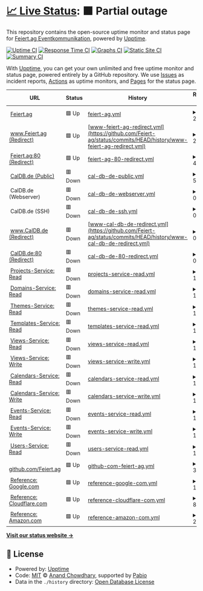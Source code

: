 # [📈 Live Status](https://status.feiert.ag): <!--live status--> **🟧 Partial outage**

This repository contains the open-source uptime monitor and status page for [Feiert.ag Eventkommunikation](https://www.feiert.ag), powered by [Upptime](https://github.com/upptime/upptime).

[![Uptime CI](https://github.com/Feiert-ag/status/workflows/Uptime%20CI/badge.svg)](https://github.com/Feiert-ag/status/actions?query=workflow%3A%22Uptime+CI%22)
[![Response Time CI](https://github.com/Feiert-ag/status/workflows/Response%20Time%20CI/badge.svg)](https://github.com/Feiert-ag/status/actions?query=workflow%3A%22Response+Time+CI%22)
[![Graphs CI](https://github.com/Feiert-ag/status/workflows/Graphs%20CI/badge.svg)](https://github.com/Feiert-ag/status/actions?query=workflow%3A%22Graphs+CI%22)
[![Static Site CI](https://github.com/Feiert-ag/status/workflows/Static%20Site%20CI/badge.svg)](https://github.com/Feiert-ag/status/actions?query=workflow%3A%22Static+Site+CI%22)
[![Summary CI](https://github.com/Feiert-ag/status/workflows/Summary%20CI/badge.svg)](https://github.com/Feiert-ag/status/actions?query=workflow%3A%22Summary+CI%22)

With [Upptime](https://upptime.js.org), you can get your own unlimited and free uptime monitor and status page, powered entirely by a GitHub repository. We use [Issues](https://github.com/Feiert-ag/status/issues) as incident reports, [Actions](https://github.com/Feiert-ag/status/actions) as uptime monitors, and [Pages](https://status.feiert.ag) for the status page.

<!--start: status pages-->
<!-- This summary is generated by Upptime (https://github.com/upptime/upptime) -->
<!-- Do not edit this manually, your changes will be overwritten -->
<!-- prettier-ignore -->
| URL | Status | History | Response Time | Uptime |
| --- | ------ | ------- | ------------- | ------ |
| <img alt="" src="https://avatars.githubusercontent.com/u/156091420" height="13"> [Feiert.ag](https://Feiert.ag) | 🟩 Up | [feiert-ag.yml](https://github.com/Feiert-ag/status/commits/HEAD/history/feiert-ag.yml) | <details><summary><img alt="Response time graph" src="./graphs/feiert-ag/response-time-week.png" height="20"> 217ms</summary><br><a href="https://status.feiert.ag/history/feiert-ag"><img alt="Response time 266" src="https://img.shields.io/endpoint?url=https%3A%2F%2Fraw.githubusercontent.com%2FFeiert-ag%2Fstatus%2FHEAD%2Fapi%2Ffeiert-ag%2Fresponse-time.json"></a><br><a href="https://status.feiert.ag/history/feiert-ag"><img alt="24-hour response time 279" src="https://img.shields.io/endpoint?url=https%3A%2F%2Fraw.githubusercontent.com%2FFeiert-ag%2Fstatus%2FHEAD%2Fapi%2Ffeiert-ag%2Fresponse-time-day.json"></a><br><a href="https://status.feiert.ag/history/feiert-ag"><img alt="7-day response time 217" src="https://img.shields.io/endpoint?url=https%3A%2F%2Fraw.githubusercontent.com%2FFeiert-ag%2Fstatus%2FHEAD%2Fapi%2Ffeiert-ag%2Fresponse-time-week.json"></a><br><a href="https://status.feiert.ag/history/feiert-ag"><img alt="30-day response time 335" src="https://img.shields.io/endpoint?url=https%3A%2F%2Fraw.githubusercontent.com%2FFeiert-ag%2Fstatus%2FHEAD%2Fapi%2Ffeiert-ag%2Fresponse-time-month.json"></a><br><a href="https://status.feiert.ag/history/feiert-ag"><img alt="1-year response time 266" src="https://img.shields.io/endpoint?url=https%3A%2F%2Fraw.githubusercontent.com%2FFeiert-ag%2Fstatus%2FHEAD%2Fapi%2Ffeiert-ag%2Fresponse-time-year.json"></a></details> | <details><summary><a href="https://status.feiert.ag/history/feiert-ag">100.00%</a></summary><a href="https://status.feiert.ag/history/feiert-ag"><img alt="All-time uptime 99.97%" src="https://img.shields.io/endpoint?url=https%3A%2F%2Fraw.githubusercontent.com%2FFeiert-ag%2Fstatus%2FHEAD%2Fapi%2Ffeiert-ag%2Fuptime.json"></a><br><a href="https://status.feiert.ag/history/feiert-ag"><img alt="24-hour uptime 100.00%" src="https://img.shields.io/endpoint?url=https%3A%2F%2Fraw.githubusercontent.com%2FFeiert-ag%2Fstatus%2FHEAD%2Fapi%2Ffeiert-ag%2Fuptime-day.json"></a><br><a href="https://status.feiert.ag/history/feiert-ag"><img alt="7-day uptime 100.00%" src="https://img.shields.io/endpoint?url=https%3A%2F%2Fraw.githubusercontent.com%2FFeiert-ag%2Fstatus%2FHEAD%2Fapi%2Ffeiert-ag%2Fuptime-week.json"></a><br><a href="https://status.feiert.ag/history/feiert-ag"><img alt="30-day uptime 99.95%" src="https://img.shields.io/endpoint?url=https%3A%2F%2Fraw.githubusercontent.com%2FFeiert-ag%2Fstatus%2FHEAD%2Fapi%2Ffeiert-ag%2Fuptime-month.json"></a><br><a href="https://status.feiert.ag/history/feiert-ag"><img alt="1-year uptime 99.97%" src="https://img.shields.io/endpoint?url=https%3A%2F%2Fraw.githubusercontent.com%2FFeiert-ag%2Fstatus%2FHEAD%2Fapi%2Ffeiert-ag%2Fuptime-year.json"></a></details>
| <img alt="" src="https://avatars.githubusercontent.com/u/156091420" height="13"> [www.Feiert.ag (Redirect)](https://www.Feiert.ag) | 🟩 Up | [www-feiert-ag-redirect.yml](https://github.com/Feiert-ag/status/commits/HEAD/history/www-feiert-ag-redirect.yml) | <details><summary><img alt="Response time graph" src="./graphs/www-feiert-ag-redirect/response-time-week.png" height="20"> 237ms</summary><br><a href="https://status.feiert.ag/history/www-feiert-ag-redirect"><img alt="Response time 226" src="https://img.shields.io/endpoint?url=https%3A%2F%2Fraw.githubusercontent.com%2FFeiert-ag%2Fstatus%2FHEAD%2Fapi%2Fwww-feiert-ag-redirect%2Fresponse-time.json"></a><br><a href="https://status.feiert.ag/history/www-feiert-ag-redirect"><img alt="24-hour response time 224" src="https://img.shields.io/endpoint?url=https%3A%2F%2Fraw.githubusercontent.com%2FFeiert-ag%2Fstatus%2FHEAD%2Fapi%2Fwww-feiert-ag-redirect%2Fresponse-time-day.json"></a><br><a href="https://status.feiert.ag/history/www-feiert-ag-redirect"><img alt="7-day response time 237" src="https://img.shields.io/endpoint?url=https%3A%2F%2Fraw.githubusercontent.com%2FFeiert-ag%2Fstatus%2FHEAD%2Fapi%2Fwww-feiert-ag-redirect%2Fresponse-time-week.json"></a><br><a href="https://status.feiert.ag/history/www-feiert-ag-redirect"><img alt="30-day response time 259" src="https://img.shields.io/endpoint?url=https%3A%2F%2Fraw.githubusercontent.com%2FFeiert-ag%2Fstatus%2FHEAD%2Fapi%2Fwww-feiert-ag-redirect%2Fresponse-time-month.json"></a><br><a href="https://status.feiert.ag/history/www-feiert-ag-redirect"><img alt="1-year response time 226" src="https://img.shields.io/endpoint?url=https%3A%2F%2Fraw.githubusercontent.com%2FFeiert-ag%2Fstatus%2FHEAD%2Fapi%2Fwww-feiert-ag-redirect%2Fresponse-time-year.json"></a></details> | <details><summary><a href="https://status.feiert.ag/history/www-feiert-ag-redirect">100.00%</a></summary><a href="https://status.feiert.ag/history/www-feiert-ag-redirect"><img alt="All-time uptime 99.95%" src="https://img.shields.io/endpoint?url=https%3A%2F%2Fraw.githubusercontent.com%2FFeiert-ag%2Fstatus%2FHEAD%2Fapi%2Fwww-feiert-ag-redirect%2Fuptime.json"></a><br><a href="https://status.feiert.ag/history/www-feiert-ag-redirect"><img alt="24-hour uptime 100.00%" src="https://img.shields.io/endpoint?url=https%3A%2F%2Fraw.githubusercontent.com%2FFeiert-ag%2Fstatus%2FHEAD%2Fapi%2Fwww-feiert-ag-redirect%2Fuptime-day.json"></a><br><a href="https://status.feiert.ag/history/www-feiert-ag-redirect"><img alt="7-day uptime 100.00%" src="https://img.shields.io/endpoint?url=https%3A%2F%2Fraw.githubusercontent.com%2FFeiert-ag%2Fstatus%2FHEAD%2Fapi%2Fwww-feiert-ag-redirect%2Fuptime-week.json"></a><br><a href="https://status.feiert.ag/history/www-feiert-ag-redirect"><img alt="30-day uptime 99.92%" src="https://img.shields.io/endpoint?url=https%3A%2F%2Fraw.githubusercontent.com%2FFeiert-ag%2Fstatus%2FHEAD%2Fapi%2Fwww-feiert-ag-redirect%2Fuptime-month.json"></a><br><a href="https://status.feiert.ag/history/www-feiert-ag-redirect"><img alt="1-year uptime 99.95%" src="https://img.shields.io/endpoint?url=https%3A%2F%2Fraw.githubusercontent.com%2FFeiert-ag%2Fstatus%2FHEAD%2Fapi%2Fwww-feiert-ag-redirect%2Fuptime-year.json"></a></details>
| <img alt="" src="https://avatars.githubusercontent.com/u/156091420" height="13"> [Feiert.ag:80 (Redirect)](http://Feiert.ag) | 🟩 Up | [feiert-ag-80-redirect.yml](https://github.com/Feiert-ag/status/commits/HEAD/history/feiert-ag-80-redirect.yml) | <details><summary><img alt="Response time graph" src="./graphs/feiert-ag-80-redirect/response-time-week.png" height="20"> 42ms</summary><br><a href="https://status.feiert.ag/history/feiert-ag-80-redirect"><img alt="Response time 58" src="https://img.shields.io/endpoint?url=https%3A%2F%2Fraw.githubusercontent.com%2FFeiert-ag%2Fstatus%2FHEAD%2Fapi%2Ffeiert-ag-80-redirect%2Fresponse-time.json"></a><br><a href="https://status.feiert.ag/history/feiert-ag-80-redirect"><img alt="24-hour response time 36" src="https://img.shields.io/endpoint?url=https%3A%2F%2Fraw.githubusercontent.com%2FFeiert-ag%2Fstatus%2FHEAD%2Fapi%2Ffeiert-ag-80-redirect%2Fresponse-time-day.json"></a><br><a href="https://status.feiert.ag/history/feiert-ag-80-redirect"><img alt="7-day response time 42" src="https://img.shields.io/endpoint?url=https%3A%2F%2Fraw.githubusercontent.com%2FFeiert-ag%2Fstatus%2FHEAD%2Fapi%2Ffeiert-ag-80-redirect%2Fresponse-time-week.json"></a><br><a href="https://status.feiert.ag/history/feiert-ag-80-redirect"><img alt="30-day response time 79" src="https://img.shields.io/endpoint?url=https%3A%2F%2Fraw.githubusercontent.com%2FFeiert-ag%2Fstatus%2FHEAD%2Fapi%2Ffeiert-ag-80-redirect%2Fresponse-time-month.json"></a><br><a href="https://status.feiert.ag/history/feiert-ag-80-redirect"><img alt="1-year response time 58" src="https://img.shields.io/endpoint?url=https%3A%2F%2Fraw.githubusercontent.com%2FFeiert-ag%2Fstatus%2FHEAD%2Fapi%2Ffeiert-ag-80-redirect%2Fresponse-time-year.json"></a></details> | <details><summary><a href="https://status.feiert.ag/history/feiert-ag-80-redirect">100.00%</a></summary><a href="https://status.feiert.ag/history/feiert-ag-80-redirect"><img alt="All-time uptime 99.95%" src="https://img.shields.io/endpoint?url=https%3A%2F%2Fraw.githubusercontent.com%2FFeiert-ag%2Fstatus%2FHEAD%2Fapi%2Ffeiert-ag-80-redirect%2Fuptime.json"></a><br><a href="https://status.feiert.ag/history/feiert-ag-80-redirect"><img alt="24-hour uptime 100.00%" src="https://img.shields.io/endpoint?url=https%3A%2F%2Fraw.githubusercontent.com%2FFeiert-ag%2Fstatus%2FHEAD%2Fapi%2Ffeiert-ag-80-redirect%2Fuptime-day.json"></a><br><a href="https://status.feiert.ag/history/feiert-ag-80-redirect"><img alt="7-day uptime 100.00%" src="https://img.shields.io/endpoint?url=https%3A%2F%2Fraw.githubusercontent.com%2FFeiert-ag%2Fstatus%2FHEAD%2Fapi%2Ffeiert-ag-80-redirect%2Fuptime-week.json"></a><br><a href="https://status.feiert.ag/history/feiert-ag-80-redirect"><img alt="30-day uptime 99.92%" src="https://img.shields.io/endpoint?url=https%3A%2F%2Fraw.githubusercontent.com%2FFeiert-ag%2Fstatus%2FHEAD%2Fapi%2Ffeiert-ag-80-redirect%2Fuptime-month.json"></a><br><a href="https://status.feiert.ag/history/feiert-ag-80-redirect"><img alt="1-year uptime 99.95%" src="https://img.shields.io/endpoint?url=https%3A%2F%2Fraw.githubusercontent.com%2FFeiert-ag%2Fstatus%2FHEAD%2Fapi%2Ffeiert-ag-80-redirect%2Fuptime-year.json"></a></details>
| <img alt="" src="https://avatars.githubusercontent.com/u/16343502" height="13"> [CalDB.de (Public)](https://CalDB.de) | 🟥 Down | [cal-db-de-public.yml](https://github.com/Feiert-ag/status/commits/HEAD/history/cal-db-de-public.yml) | <details><summary><img alt="Response time graph" src="./graphs/cal-db-de-public/response-time-week.png" height="20"> 553ms</summary><br><a href="https://status.feiert.ag/history/cal-db-de-public"><img alt="Response time 547" src="https://img.shields.io/endpoint?url=https%3A%2F%2Fraw.githubusercontent.com%2FFeiert-ag%2Fstatus%2FHEAD%2Fapi%2Fcal-db-de-public%2Fresponse-time.json"></a><br><a href="https://status.feiert.ag/history/cal-db-de-public"><img alt="24-hour response time 716" src="https://img.shields.io/endpoint?url=https%3A%2F%2Fraw.githubusercontent.com%2FFeiert-ag%2Fstatus%2FHEAD%2Fapi%2Fcal-db-de-public%2Fresponse-time-day.json"></a><br><a href="https://status.feiert.ag/history/cal-db-de-public"><img alt="7-day response time 553" src="https://img.shields.io/endpoint?url=https%3A%2F%2Fraw.githubusercontent.com%2FFeiert-ag%2Fstatus%2FHEAD%2Fapi%2Fcal-db-de-public%2Fresponse-time-week.json"></a><br><a href="https://status.feiert.ag/history/cal-db-de-public"><img alt="30-day response time 562" src="https://img.shields.io/endpoint?url=https%3A%2F%2Fraw.githubusercontent.com%2FFeiert-ag%2Fstatus%2FHEAD%2Fapi%2Fcal-db-de-public%2Fresponse-time-month.json"></a><br><a href="https://status.feiert.ag/history/cal-db-de-public"><img alt="1-year response time 547" src="https://img.shields.io/endpoint?url=https%3A%2F%2Fraw.githubusercontent.com%2FFeiert-ag%2Fstatus%2FHEAD%2Fapi%2Fcal-db-de-public%2Fresponse-time-year.json"></a></details> | <details><summary><a href="https://status.feiert.ag/history/cal-db-de-public">100.00%</a></summary><a href="https://status.feiert.ag/history/cal-db-de-public"><img alt="All-time uptime 99.81%" src="https://img.shields.io/endpoint?url=https%3A%2F%2Fraw.githubusercontent.com%2FFeiert-ag%2Fstatus%2FHEAD%2Fapi%2Fcal-db-de-public%2Fuptime.json"></a><br><a href="https://status.feiert.ag/history/cal-db-de-public"><img alt="24-hour uptime 100.00%" src="https://img.shields.io/endpoint?url=https%3A%2F%2Fraw.githubusercontent.com%2FFeiert-ag%2Fstatus%2FHEAD%2Fapi%2Fcal-db-de-public%2Fuptime-day.json"></a><br><a href="https://status.feiert.ag/history/cal-db-de-public"><img alt="7-day uptime 100.00%" src="https://img.shields.io/endpoint?url=https%3A%2F%2Fraw.githubusercontent.com%2FFeiert-ag%2Fstatus%2FHEAD%2Fapi%2Fcal-db-de-public%2Fuptime-week.json"></a><br><a href="https://status.feiert.ag/history/cal-db-de-public"><img alt="30-day uptime 100.00%" src="https://img.shields.io/endpoint?url=https%3A%2F%2Fraw.githubusercontent.com%2FFeiert-ag%2Fstatus%2FHEAD%2Fapi%2Fcal-db-de-public%2Fuptime-month.json"></a><br><a href="https://status.feiert.ag/history/cal-db-de-public"><img alt="1-year uptime 99.81%" src="https://img.shields.io/endpoint?url=https%3A%2F%2Fraw.githubusercontent.com%2FFeiert-ag%2Fstatus%2FHEAD%2Fapi%2Fcal-db-de-public%2Fuptime-year.json"></a></details>
| <img alt="" src="https://konsoleh.hetzner.com/favicon.ico" height="13"> CalDB.de (Webserver) | 🟥 Down | [cal-db-de-webserver.yml](https://github.com/Feiert-ag/status/commits/HEAD/history/cal-db-de-webserver.yml) | <details><summary><img alt="Response time graph" src="./graphs/cal-db-de-webserver/response-time-week.png" height="20"> 0ms</summary><br><a href="https://status.feiert.ag/history/cal-db-de-webserver"><img alt="Response time 0" src="https://img.shields.io/endpoint?url=https%3A%2F%2Fraw.githubusercontent.com%2FFeiert-ag%2Fstatus%2FHEAD%2Fapi%2Fcal-db-de-webserver%2Fresponse-time.json"></a><br><a href="https://status.feiert.ag/history/cal-db-de-webserver"><img alt="24-hour response time 0" src="https://img.shields.io/endpoint?url=https%3A%2F%2Fraw.githubusercontent.com%2FFeiert-ag%2Fstatus%2FHEAD%2Fapi%2Fcal-db-de-webserver%2Fresponse-time-day.json"></a><br><a href="https://status.feiert.ag/history/cal-db-de-webserver"><img alt="7-day response time 0" src="https://img.shields.io/endpoint?url=https%3A%2F%2Fraw.githubusercontent.com%2FFeiert-ag%2Fstatus%2FHEAD%2Fapi%2Fcal-db-de-webserver%2Fresponse-time-week.json"></a><br><a href="https://status.feiert.ag/history/cal-db-de-webserver"><img alt="30-day response time 0" src="https://img.shields.io/endpoint?url=https%3A%2F%2Fraw.githubusercontent.com%2FFeiert-ag%2Fstatus%2FHEAD%2Fapi%2Fcal-db-de-webserver%2Fresponse-time-month.json"></a><br><a href="https://status.feiert.ag/history/cal-db-de-webserver"><img alt="1-year response time 0" src="https://img.shields.io/endpoint?url=https%3A%2F%2Fraw.githubusercontent.com%2FFeiert-ag%2Fstatus%2FHEAD%2Fapi%2Fcal-db-de-webserver%2Fresponse-time-year.json"></a></details> | <details><summary><a href="https://status.feiert.ag/history/cal-db-de-webserver">100.00%</a></summary><a href="https://status.feiert.ag/history/cal-db-de-webserver"><img alt="All-time uptime 99.81%" src="https://img.shields.io/endpoint?url=https%3A%2F%2Fraw.githubusercontent.com%2FFeiert-ag%2Fstatus%2FHEAD%2Fapi%2Fcal-db-de-webserver%2Fuptime.json"></a><br><a href="https://status.feiert.ag/history/cal-db-de-webserver"><img alt="24-hour uptime 100.00%" src="https://img.shields.io/endpoint?url=https%3A%2F%2Fraw.githubusercontent.com%2FFeiert-ag%2Fstatus%2FHEAD%2Fapi%2Fcal-db-de-webserver%2Fuptime-day.json"></a><br><a href="https://status.feiert.ag/history/cal-db-de-webserver"><img alt="7-day uptime 100.00%" src="https://img.shields.io/endpoint?url=https%3A%2F%2Fraw.githubusercontent.com%2FFeiert-ag%2Fstatus%2FHEAD%2Fapi%2Fcal-db-de-webserver%2Fuptime-week.json"></a><br><a href="https://status.feiert.ag/history/cal-db-de-webserver"><img alt="30-day uptime 100.00%" src="https://img.shields.io/endpoint?url=https%3A%2F%2Fraw.githubusercontent.com%2FFeiert-ag%2Fstatus%2FHEAD%2Fapi%2Fcal-db-de-webserver%2Fuptime-month.json"></a><br><a href="https://status.feiert.ag/history/cal-db-de-webserver"><img alt="1-year uptime 99.81%" src="https://img.shields.io/endpoint?url=https%3A%2F%2Fraw.githubusercontent.com%2FFeiert-ag%2Fstatus%2FHEAD%2Fapi%2Fcal-db-de-webserver%2Fuptime-year.json"></a></details>
| <img alt="" src="https://avatars.githubusercontent.com/u/2387206" height="13"> CalDB.de (SSH) | 🟥 Down | [cal-db-de-ssh.yml](https://github.com/Feiert-ag/status/commits/HEAD/history/cal-db-de-ssh.yml) | <details><summary><img alt="Response time graph" src="./graphs/cal-db-de-ssh/response-time-week.png" height="20"> 0ms</summary><br><a href="https://status.feiert.ag/history/cal-db-de-ssh"><img alt="Response time 0" src="https://img.shields.io/endpoint?url=https%3A%2F%2Fraw.githubusercontent.com%2FFeiert-ag%2Fstatus%2FHEAD%2Fapi%2Fcal-db-de-ssh%2Fresponse-time.json"></a><br><a href="https://status.feiert.ag/history/cal-db-de-ssh"><img alt="24-hour response time 0" src="https://img.shields.io/endpoint?url=https%3A%2F%2Fraw.githubusercontent.com%2FFeiert-ag%2Fstatus%2FHEAD%2Fapi%2Fcal-db-de-ssh%2Fresponse-time-day.json"></a><br><a href="https://status.feiert.ag/history/cal-db-de-ssh"><img alt="7-day response time 0" src="https://img.shields.io/endpoint?url=https%3A%2F%2Fraw.githubusercontent.com%2FFeiert-ag%2Fstatus%2FHEAD%2Fapi%2Fcal-db-de-ssh%2Fresponse-time-week.json"></a><br><a href="https://status.feiert.ag/history/cal-db-de-ssh"><img alt="30-day response time 0" src="https://img.shields.io/endpoint?url=https%3A%2F%2Fraw.githubusercontent.com%2FFeiert-ag%2Fstatus%2FHEAD%2Fapi%2Fcal-db-de-ssh%2Fresponse-time-month.json"></a><br><a href="https://status.feiert.ag/history/cal-db-de-ssh"><img alt="1-year response time 0" src="https://img.shields.io/endpoint?url=https%3A%2F%2Fraw.githubusercontent.com%2FFeiert-ag%2Fstatus%2FHEAD%2Fapi%2Fcal-db-de-ssh%2Fresponse-time-year.json"></a></details> | <details><summary><a href="https://status.feiert.ag/history/cal-db-de-ssh">100.00%</a></summary><a href="https://status.feiert.ag/history/cal-db-de-ssh"><img alt="All-time uptime 99.82%" src="https://img.shields.io/endpoint?url=https%3A%2F%2Fraw.githubusercontent.com%2FFeiert-ag%2Fstatus%2FHEAD%2Fapi%2Fcal-db-de-ssh%2Fuptime.json"></a><br><a href="https://status.feiert.ag/history/cal-db-de-ssh"><img alt="24-hour uptime 100.00%" src="https://img.shields.io/endpoint?url=https%3A%2F%2Fraw.githubusercontent.com%2FFeiert-ag%2Fstatus%2FHEAD%2Fapi%2Fcal-db-de-ssh%2Fuptime-day.json"></a><br><a href="https://status.feiert.ag/history/cal-db-de-ssh"><img alt="7-day uptime 100.00%" src="https://img.shields.io/endpoint?url=https%3A%2F%2Fraw.githubusercontent.com%2FFeiert-ag%2Fstatus%2FHEAD%2Fapi%2Fcal-db-de-ssh%2Fuptime-week.json"></a><br><a href="https://status.feiert.ag/history/cal-db-de-ssh"><img alt="30-day uptime 100.00%" src="https://img.shields.io/endpoint?url=https%3A%2F%2Fraw.githubusercontent.com%2FFeiert-ag%2Fstatus%2FHEAD%2Fapi%2Fcal-db-de-ssh%2Fuptime-month.json"></a><br><a href="https://status.feiert.ag/history/cal-db-de-ssh"><img alt="1-year uptime 99.82%" src="https://img.shields.io/endpoint?url=https%3A%2F%2Fraw.githubusercontent.com%2FFeiert-ag%2Fstatus%2FHEAD%2Fapi%2Fcal-db-de-ssh%2Fuptime-year.json"></a></details>
| <img alt="" src="https://avatars.githubusercontent.com/u/16343502" height="13"> [www.CalDB.de (Redirect)](https://www.CalDB.de) | 🟥 Down | [www-cal-db-de-redirect.yml](https://github.com/Feiert-ag/status/commits/HEAD/history/www-cal-db-de-redirect.yml) | <details><summary><img alt="Response time graph" src="./graphs/www-cal-db-de-redirect/response-time-week.png" height="20"> 0ms</summary><br><a href="https://status.feiert.ag/history/www-cal-db-de-redirect"><img alt="Response time 0" src="https://img.shields.io/endpoint?url=https%3A%2F%2Fraw.githubusercontent.com%2FFeiert-ag%2Fstatus%2FHEAD%2Fapi%2Fwww-cal-db-de-redirect%2Fresponse-time.json"></a><br><a href="https://status.feiert.ag/history/www-cal-db-de-redirect"><img alt="24-hour response time 0" src="https://img.shields.io/endpoint?url=https%3A%2F%2Fraw.githubusercontent.com%2FFeiert-ag%2Fstatus%2FHEAD%2Fapi%2Fwww-cal-db-de-redirect%2Fresponse-time-day.json"></a><br><a href="https://status.feiert.ag/history/www-cal-db-de-redirect"><img alt="7-day response time 0" src="https://img.shields.io/endpoint?url=https%3A%2F%2Fraw.githubusercontent.com%2FFeiert-ag%2Fstatus%2FHEAD%2Fapi%2Fwww-cal-db-de-redirect%2Fresponse-time-week.json"></a><br><a href="https://status.feiert.ag/history/www-cal-db-de-redirect"><img alt="30-day response time 0" src="https://img.shields.io/endpoint?url=https%3A%2F%2Fraw.githubusercontent.com%2FFeiert-ag%2Fstatus%2FHEAD%2Fapi%2Fwww-cal-db-de-redirect%2Fresponse-time-month.json"></a><br><a href="https://status.feiert.ag/history/www-cal-db-de-redirect"><img alt="1-year response time 0" src="https://img.shields.io/endpoint?url=https%3A%2F%2Fraw.githubusercontent.com%2FFeiert-ag%2Fstatus%2FHEAD%2Fapi%2Fwww-cal-db-de-redirect%2Fresponse-time-year.json"></a></details> | <details><summary><a href="https://status.feiert.ag/history/www-cal-db-de-redirect">100.00%</a></summary><a href="https://status.feiert.ag/history/www-cal-db-de-redirect"><img alt="All-time uptime 99.82%" src="https://img.shields.io/endpoint?url=https%3A%2F%2Fraw.githubusercontent.com%2FFeiert-ag%2Fstatus%2FHEAD%2Fapi%2Fwww-cal-db-de-redirect%2Fuptime.json"></a><br><a href="https://status.feiert.ag/history/www-cal-db-de-redirect"><img alt="24-hour uptime 100.00%" src="https://img.shields.io/endpoint?url=https%3A%2F%2Fraw.githubusercontent.com%2FFeiert-ag%2Fstatus%2FHEAD%2Fapi%2Fwww-cal-db-de-redirect%2Fuptime-day.json"></a><br><a href="https://status.feiert.ag/history/www-cal-db-de-redirect"><img alt="7-day uptime 100.00%" src="https://img.shields.io/endpoint?url=https%3A%2F%2Fraw.githubusercontent.com%2FFeiert-ag%2Fstatus%2FHEAD%2Fapi%2Fwww-cal-db-de-redirect%2Fuptime-week.json"></a><br><a href="https://status.feiert.ag/history/www-cal-db-de-redirect"><img alt="30-day uptime 100.00%" src="https://img.shields.io/endpoint?url=https%3A%2F%2Fraw.githubusercontent.com%2FFeiert-ag%2Fstatus%2FHEAD%2Fapi%2Fwww-cal-db-de-redirect%2Fuptime-month.json"></a><br><a href="https://status.feiert.ag/history/www-cal-db-de-redirect"><img alt="1-year uptime 99.82%" src="https://img.shields.io/endpoint?url=https%3A%2F%2Fraw.githubusercontent.com%2FFeiert-ag%2Fstatus%2FHEAD%2Fapi%2Fwww-cal-db-de-redirect%2Fuptime-year.json"></a></details>
| <img alt="" src="https://avatars.githubusercontent.com/u/16343502" height="13"> [CalDB.de:80 (Redirect)](http://www.CalDB.de) | 🟥 Down | [cal-db-de-80-redirect.yml](https://github.com/Feiert-ag/status/commits/HEAD/history/cal-db-de-80-redirect.yml) | <details><summary><img alt="Response time graph" src="./graphs/cal-db-de-80-redirect/response-time-week.png" height="20"> 0ms</summary><br><a href="https://status.feiert.ag/history/cal-db-de-80-redirect"><img alt="Response time 0" src="https://img.shields.io/endpoint?url=https%3A%2F%2Fraw.githubusercontent.com%2FFeiert-ag%2Fstatus%2FHEAD%2Fapi%2Fcal-db-de-80-redirect%2Fresponse-time.json"></a><br><a href="https://status.feiert.ag/history/cal-db-de-80-redirect"><img alt="24-hour response time 0" src="https://img.shields.io/endpoint?url=https%3A%2F%2Fraw.githubusercontent.com%2FFeiert-ag%2Fstatus%2FHEAD%2Fapi%2Fcal-db-de-80-redirect%2Fresponse-time-day.json"></a><br><a href="https://status.feiert.ag/history/cal-db-de-80-redirect"><img alt="7-day response time 0" src="https://img.shields.io/endpoint?url=https%3A%2F%2Fraw.githubusercontent.com%2FFeiert-ag%2Fstatus%2FHEAD%2Fapi%2Fcal-db-de-80-redirect%2Fresponse-time-week.json"></a><br><a href="https://status.feiert.ag/history/cal-db-de-80-redirect"><img alt="30-day response time 0" src="https://img.shields.io/endpoint?url=https%3A%2F%2Fraw.githubusercontent.com%2FFeiert-ag%2Fstatus%2FHEAD%2Fapi%2Fcal-db-de-80-redirect%2Fresponse-time-month.json"></a><br><a href="https://status.feiert.ag/history/cal-db-de-80-redirect"><img alt="1-year response time 0" src="https://img.shields.io/endpoint?url=https%3A%2F%2Fraw.githubusercontent.com%2FFeiert-ag%2Fstatus%2FHEAD%2Fapi%2Fcal-db-de-80-redirect%2Fresponse-time-year.json"></a></details> | <details><summary><a href="https://status.feiert.ag/history/cal-db-de-80-redirect">100.00%</a></summary><a href="https://status.feiert.ag/history/cal-db-de-80-redirect"><img alt="All-time uptime 99.82%" src="https://img.shields.io/endpoint?url=https%3A%2F%2Fraw.githubusercontent.com%2FFeiert-ag%2Fstatus%2FHEAD%2Fapi%2Fcal-db-de-80-redirect%2Fuptime.json"></a><br><a href="https://status.feiert.ag/history/cal-db-de-80-redirect"><img alt="24-hour uptime 100.00%" src="https://img.shields.io/endpoint?url=https%3A%2F%2Fraw.githubusercontent.com%2FFeiert-ag%2Fstatus%2FHEAD%2Fapi%2Fcal-db-de-80-redirect%2Fuptime-day.json"></a><br><a href="https://status.feiert.ag/history/cal-db-de-80-redirect"><img alt="7-day uptime 100.00%" src="https://img.shields.io/endpoint?url=https%3A%2F%2Fraw.githubusercontent.com%2FFeiert-ag%2Fstatus%2FHEAD%2Fapi%2Fcal-db-de-80-redirect%2Fuptime-week.json"></a><br><a href="https://status.feiert.ag/history/cal-db-de-80-redirect"><img alt="30-day uptime 100.00%" src="https://img.shields.io/endpoint?url=https%3A%2F%2Fraw.githubusercontent.com%2FFeiert-ag%2Fstatus%2FHEAD%2Fapi%2Fcal-db-de-80-redirect%2Fuptime-month.json"></a><br><a href="https://status.feiert.ag/history/cal-db-de-80-redirect"><img alt="1-year uptime 99.82%" src="https://img.shields.io/endpoint?url=https%3A%2F%2Fraw.githubusercontent.com%2FFeiert-ag%2Fstatus%2FHEAD%2Fapi%2Fcal-db-de-80-redirect%2Fuptime-year.json"></a></details>
| <img alt="" src="https://avatars.githubusercontent.com/u/16343502" height="13"> [Projects-Service: Read](https://CalDB.de/v1/projects/12345678-0000-0000-0000-000000000001) | 🟥 Down | [projects-service-read.yml](https://github.com/Feiert-ag/status/commits/HEAD/history/projects-service-read.yml) | <details><summary><img alt="Response time graph" src="./graphs/projects-service-read/response-time-week.png" height="20"> 124ms</summary><br><a href="https://status.feiert.ag/history/projects-service-read"><img alt="Response time 129" src="https://img.shields.io/endpoint?url=https%3A%2F%2Fraw.githubusercontent.com%2FFeiert-ag%2Fstatus%2FHEAD%2Fapi%2Fprojects-service-read%2Fresponse-time.json"></a><br><a href="https://status.feiert.ag/history/projects-service-read"><img alt="24-hour response time 167" src="https://img.shields.io/endpoint?url=https%3A%2F%2Fraw.githubusercontent.com%2FFeiert-ag%2Fstatus%2FHEAD%2Fapi%2Fprojects-service-read%2Fresponse-time-day.json"></a><br><a href="https://status.feiert.ag/history/projects-service-read"><img alt="7-day response time 124" src="https://img.shields.io/endpoint?url=https%3A%2F%2Fraw.githubusercontent.com%2FFeiert-ag%2Fstatus%2FHEAD%2Fapi%2Fprojects-service-read%2Fresponse-time-week.json"></a><br><a href="https://status.feiert.ag/history/projects-service-read"><img alt="30-day response time 132" src="https://img.shields.io/endpoint?url=https%3A%2F%2Fraw.githubusercontent.com%2FFeiert-ag%2Fstatus%2FHEAD%2Fapi%2Fprojects-service-read%2Fresponse-time-month.json"></a><br><a href="https://status.feiert.ag/history/projects-service-read"><img alt="1-year response time 129" src="https://img.shields.io/endpoint?url=https%3A%2F%2Fraw.githubusercontent.com%2FFeiert-ag%2Fstatus%2FHEAD%2Fapi%2Fprojects-service-read%2Fresponse-time-year.json"></a></details> | <details><summary><a href="https://status.feiert.ag/history/projects-service-read">100.00%</a></summary><a href="https://status.feiert.ag/history/projects-service-read"><img alt="All-time uptime 99.82%" src="https://img.shields.io/endpoint?url=https%3A%2F%2Fraw.githubusercontent.com%2FFeiert-ag%2Fstatus%2FHEAD%2Fapi%2Fprojects-service-read%2Fuptime.json"></a><br><a href="https://status.feiert.ag/history/projects-service-read"><img alt="24-hour uptime 100.00%" src="https://img.shields.io/endpoint?url=https%3A%2F%2Fraw.githubusercontent.com%2FFeiert-ag%2Fstatus%2FHEAD%2Fapi%2Fprojects-service-read%2Fuptime-day.json"></a><br><a href="https://status.feiert.ag/history/projects-service-read"><img alt="7-day uptime 100.00%" src="https://img.shields.io/endpoint?url=https%3A%2F%2Fraw.githubusercontent.com%2FFeiert-ag%2Fstatus%2FHEAD%2Fapi%2Fprojects-service-read%2Fuptime-week.json"></a><br><a href="https://status.feiert.ag/history/projects-service-read"><img alt="30-day uptime 100.00%" src="https://img.shields.io/endpoint?url=https%3A%2F%2Fraw.githubusercontent.com%2FFeiert-ag%2Fstatus%2FHEAD%2Fapi%2Fprojects-service-read%2Fuptime-month.json"></a><br><a href="https://status.feiert.ag/history/projects-service-read"><img alt="1-year uptime 99.82%" src="https://img.shields.io/endpoint?url=https%3A%2F%2Fraw.githubusercontent.com%2FFeiert-ag%2Fstatus%2FHEAD%2Fapi%2Fprojects-service-read%2Fuptime-year.json"></a></details>
| <img alt="" src="https://avatars.githubusercontent.com/u/16343502" height="13"> [Domains-Service: Read](https://CalDB.de/v1/domains/12345678-0000-0000-0000-000000000001) | 🟥 Down | [domains-service-read.yml](https://github.com/Feiert-ag/status/commits/HEAD/history/domains-service-read.yml) | <details><summary><img alt="Response time graph" src="./graphs/domains-service-read/response-time-week.png" height="20"> 124ms</summary><br><a href="https://status.feiert.ag/history/domains-service-read"><img alt="Response time 129" src="https://img.shields.io/endpoint?url=https%3A%2F%2Fraw.githubusercontent.com%2FFeiert-ag%2Fstatus%2FHEAD%2Fapi%2Fdomains-service-read%2Fresponse-time.json"></a><br><a href="https://status.feiert.ag/history/domains-service-read"><img alt="24-hour response time 166" src="https://img.shields.io/endpoint?url=https%3A%2F%2Fraw.githubusercontent.com%2FFeiert-ag%2Fstatus%2FHEAD%2Fapi%2Fdomains-service-read%2Fresponse-time-day.json"></a><br><a href="https://status.feiert.ag/history/domains-service-read"><img alt="7-day response time 124" src="https://img.shields.io/endpoint?url=https%3A%2F%2Fraw.githubusercontent.com%2FFeiert-ag%2Fstatus%2FHEAD%2Fapi%2Fdomains-service-read%2Fresponse-time-week.json"></a><br><a href="https://status.feiert.ag/history/domains-service-read"><img alt="30-day response time 132" src="https://img.shields.io/endpoint?url=https%3A%2F%2Fraw.githubusercontent.com%2FFeiert-ag%2Fstatus%2FHEAD%2Fapi%2Fdomains-service-read%2Fresponse-time-month.json"></a><br><a href="https://status.feiert.ag/history/domains-service-read"><img alt="1-year response time 129" src="https://img.shields.io/endpoint?url=https%3A%2F%2Fraw.githubusercontent.com%2FFeiert-ag%2Fstatus%2FHEAD%2Fapi%2Fdomains-service-read%2Fresponse-time-year.json"></a></details> | <details><summary><a href="https://status.feiert.ag/history/domains-service-read">100.00%</a></summary><a href="https://status.feiert.ag/history/domains-service-read"><img alt="All-time uptime 99.82%" src="https://img.shields.io/endpoint?url=https%3A%2F%2Fraw.githubusercontent.com%2FFeiert-ag%2Fstatus%2FHEAD%2Fapi%2Fdomains-service-read%2Fuptime.json"></a><br><a href="https://status.feiert.ag/history/domains-service-read"><img alt="24-hour uptime 100.00%" src="https://img.shields.io/endpoint?url=https%3A%2F%2Fraw.githubusercontent.com%2FFeiert-ag%2Fstatus%2FHEAD%2Fapi%2Fdomains-service-read%2Fuptime-day.json"></a><br><a href="https://status.feiert.ag/history/domains-service-read"><img alt="7-day uptime 100.00%" src="https://img.shields.io/endpoint?url=https%3A%2F%2Fraw.githubusercontent.com%2FFeiert-ag%2Fstatus%2FHEAD%2Fapi%2Fdomains-service-read%2Fuptime-week.json"></a><br><a href="https://status.feiert.ag/history/domains-service-read"><img alt="30-day uptime 100.00%" src="https://img.shields.io/endpoint?url=https%3A%2F%2Fraw.githubusercontent.com%2FFeiert-ag%2Fstatus%2FHEAD%2Fapi%2Fdomains-service-read%2Fuptime-month.json"></a><br><a href="https://status.feiert.ag/history/domains-service-read"><img alt="1-year uptime 99.82%" src="https://img.shields.io/endpoint?url=https%3A%2F%2Fraw.githubusercontent.com%2FFeiert-ag%2Fstatus%2FHEAD%2Fapi%2Fdomains-service-read%2Fuptime-year.json"></a></details>
| <img alt="" src="https://avatars.githubusercontent.com/u/16343502" height="13"> [Themes-Service: Read](https://CalDB.de/v1/themes/12345678-0000-0000-0000-000000000001) | 🟥 Down | [themes-service-read.yml](https://github.com/Feiert-ag/status/commits/HEAD/history/themes-service-read.yml) | <details><summary><img alt="Response time graph" src="./graphs/themes-service-read/response-time-week.png" height="20"> 124ms</summary><br><a href="https://status.feiert.ag/history/themes-service-read"><img alt="Response time 129" src="https://img.shields.io/endpoint?url=https%3A%2F%2Fraw.githubusercontent.com%2FFeiert-ag%2Fstatus%2FHEAD%2Fapi%2Fthemes-service-read%2Fresponse-time.json"></a><br><a href="https://status.feiert.ag/history/themes-service-read"><img alt="24-hour response time 165" src="https://img.shields.io/endpoint?url=https%3A%2F%2Fraw.githubusercontent.com%2FFeiert-ag%2Fstatus%2FHEAD%2Fapi%2Fthemes-service-read%2Fresponse-time-day.json"></a><br><a href="https://status.feiert.ag/history/themes-service-read"><img alt="7-day response time 124" src="https://img.shields.io/endpoint?url=https%3A%2F%2Fraw.githubusercontent.com%2FFeiert-ag%2Fstatus%2FHEAD%2Fapi%2Fthemes-service-read%2Fresponse-time-week.json"></a><br><a href="https://status.feiert.ag/history/themes-service-read"><img alt="30-day response time 131" src="https://img.shields.io/endpoint?url=https%3A%2F%2Fraw.githubusercontent.com%2FFeiert-ag%2Fstatus%2FHEAD%2Fapi%2Fthemes-service-read%2Fresponse-time-month.json"></a><br><a href="https://status.feiert.ag/history/themes-service-read"><img alt="1-year response time 129" src="https://img.shields.io/endpoint?url=https%3A%2F%2Fraw.githubusercontent.com%2FFeiert-ag%2Fstatus%2FHEAD%2Fapi%2Fthemes-service-read%2Fresponse-time-year.json"></a></details> | <details><summary><a href="https://status.feiert.ag/history/themes-service-read">100.00%</a></summary><a href="https://status.feiert.ag/history/themes-service-read"><img alt="All-time uptime 99.82%" src="https://img.shields.io/endpoint?url=https%3A%2F%2Fraw.githubusercontent.com%2FFeiert-ag%2Fstatus%2FHEAD%2Fapi%2Fthemes-service-read%2Fuptime.json"></a><br><a href="https://status.feiert.ag/history/themes-service-read"><img alt="24-hour uptime 100.00%" src="https://img.shields.io/endpoint?url=https%3A%2F%2Fraw.githubusercontent.com%2FFeiert-ag%2Fstatus%2FHEAD%2Fapi%2Fthemes-service-read%2Fuptime-day.json"></a><br><a href="https://status.feiert.ag/history/themes-service-read"><img alt="7-day uptime 100.00%" src="https://img.shields.io/endpoint?url=https%3A%2F%2Fraw.githubusercontent.com%2FFeiert-ag%2Fstatus%2FHEAD%2Fapi%2Fthemes-service-read%2Fuptime-week.json"></a><br><a href="https://status.feiert.ag/history/themes-service-read"><img alt="30-day uptime 100.00%" src="https://img.shields.io/endpoint?url=https%3A%2F%2Fraw.githubusercontent.com%2FFeiert-ag%2Fstatus%2FHEAD%2Fapi%2Fthemes-service-read%2Fuptime-month.json"></a><br><a href="https://status.feiert.ag/history/themes-service-read"><img alt="1-year uptime 99.82%" src="https://img.shields.io/endpoint?url=https%3A%2F%2Fraw.githubusercontent.com%2FFeiert-ag%2Fstatus%2FHEAD%2Fapi%2Fthemes-service-read%2Fuptime-year.json"></a></details>
| <img alt="" src="https://avatars.githubusercontent.com/u/16343502" height="13"> [Templates-Service: Read](https://CalDB.de/v1/themes/12345678-0000-0000-0000-000000000001) | 🟥 Down | [templates-service-read.yml](https://github.com/Feiert-ag/status/commits/HEAD/history/templates-service-read.yml) | <details><summary><img alt="Response time graph" src="./graphs/templates-service-read/response-time-week.png" height="20"> 125ms</summary><br><a href="https://status.feiert.ag/history/templates-service-read"><img alt="Response time 129" src="https://img.shields.io/endpoint?url=https%3A%2F%2Fraw.githubusercontent.com%2FFeiert-ag%2Fstatus%2FHEAD%2Fapi%2Ftemplates-service-read%2Fresponse-time.json"></a><br><a href="https://status.feiert.ag/history/templates-service-read"><img alt="24-hour response time 169" src="https://img.shields.io/endpoint?url=https%3A%2F%2Fraw.githubusercontent.com%2FFeiert-ag%2Fstatus%2FHEAD%2Fapi%2Ftemplates-service-read%2Fresponse-time-day.json"></a><br><a href="https://status.feiert.ag/history/templates-service-read"><img alt="7-day response time 125" src="https://img.shields.io/endpoint?url=https%3A%2F%2Fraw.githubusercontent.com%2FFeiert-ag%2Fstatus%2FHEAD%2Fapi%2Ftemplates-service-read%2Fresponse-time-week.json"></a><br><a href="https://status.feiert.ag/history/templates-service-read"><img alt="30-day response time 131" src="https://img.shields.io/endpoint?url=https%3A%2F%2Fraw.githubusercontent.com%2FFeiert-ag%2Fstatus%2FHEAD%2Fapi%2Ftemplates-service-read%2Fresponse-time-month.json"></a><br><a href="https://status.feiert.ag/history/templates-service-read"><img alt="1-year response time 129" src="https://img.shields.io/endpoint?url=https%3A%2F%2Fraw.githubusercontent.com%2FFeiert-ag%2Fstatus%2FHEAD%2Fapi%2Ftemplates-service-read%2Fresponse-time-year.json"></a></details> | <details><summary><a href="https://status.feiert.ag/history/templates-service-read">100.00%</a></summary><a href="https://status.feiert.ag/history/templates-service-read"><img alt="All-time uptime 99.82%" src="https://img.shields.io/endpoint?url=https%3A%2F%2Fraw.githubusercontent.com%2FFeiert-ag%2Fstatus%2FHEAD%2Fapi%2Ftemplates-service-read%2Fuptime.json"></a><br><a href="https://status.feiert.ag/history/templates-service-read"><img alt="24-hour uptime 100.00%" src="https://img.shields.io/endpoint?url=https%3A%2F%2Fraw.githubusercontent.com%2FFeiert-ag%2Fstatus%2FHEAD%2Fapi%2Ftemplates-service-read%2Fuptime-day.json"></a><br><a href="https://status.feiert.ag/history/templates-service-read"><img alt="7-day uptime 100.00%" src="https://img.shields.io/endpoint?url=https%3A%2F%2Fraw.githubusercontent.com%2FFeiert-ag%2Fstatus%2FHEAD%2Fapi%2Ftemplates-service-read%2Fuptime-week.json"></a><br><a href="https://status.feiert.ag/history/templates-service-read"><img alt="30-day uptime 100.00%" src="https://img.shields.io/endpoint?url=https%3A%2F%2Fraw.githubusercontent.com%2FFeiert-ag%2Fstatus%2FHEAD%2Fapi%2Ftemplates-service-read%2Fuptime-month.json"></a><br><a href="https://status.feiert.ag/history/templates-service-read"><img alt="1-year uptime 99.82%" src="https://img.shields.io/endpoint?url=https%3A%2F%2Fraw.githubusercontent.com%2FFeiert-ag%2Fstatus%2FHEAD%2Fapi%2Ftemplates-service-read%2Fuptime-year.json"></a></details>
| <img alt="" src="https://avatars.githubusercontent.com/u/16343502" height="13"> [Views-Service: Read](https://CalDB.de/v1/themes/12345678-0000-0000-0000-000000000001) | 🟥 Down | [views-service-read.yml](https://github.com/Feiert-ag/status/commits/HEAD/history/views-service-read.yml) | <details><summary><img alt="Response time graph" src="./graphs/views-service-read/response-time-week.png" height="20"> 124ms</summary><br><a href="https://status.feiert.ag/history/views-service-read"><img alt="Response time 128" src="https://img.shields.io/endpoint?url=https%3A%2F%2Fraw.githubusercontent.com%2FFeiert-ag%2Fstatus%2FHEAD%2Fapi%2Fviews-service-read%2Fresponse-time.json"></a><br><a href="https://status.feiert.ag/history/views-service-read"><img alt="24-hour response time 170" src="https://img.shields.io/endpoint?url=https%3A%2F%2Fraw.githubusercontent.com%2FFeiert-ag%2Fstatus%2FHEAD%2Fapi%2Fviews-service-read%2Fresponse-time-day.json"></a><br><a href="https://status.feiert.ag/history/views-service-read"><img alt="7-day response time 124" src="https://img.shields.io/endpoint?url=https%3A%2F%2Fraw.githubusercontent.com%2FFeiert-ag%2Fstatus%2FHEAD%2Fapi%2Fviews-service-read%2Fresponse-time-week.json"></a><br><a href="https://status.feiert.ag/history/views-service-read"><img alt="30-day response time 131" src="https://img.shields.io/endpoint?url=https%3A%2F%2Fraw.githubusercontent.com%2FFeiert-ag%2Fstatus%2FHEAD%2Fapi%2Fviews-service-read%2Fresponse-time-month.json"></a><br><a href="https://status.feiert.ag/history/views-service-read"><img alt="1-year response time 128" src="https://img.shields.io/endpoint?url=https%3A%2F%2Fraw.githubusercontent.com%2FFeiert-ag%2Fstatus%2FHEAD%2Fapi%2Fviews-service-read%2Fresponse-time-year.json"></a></details> | <details><summary><a href="https://status.feiert.ag/history/views-service-read">100.00%</a></summary><a href="https://status.feiert.ag/history/views-service-read"><img alt="All-time uptime 99.82%" src="https://img.shields.io/endpoint?url=https%3A%2F%2Fraw.githubusercontent.com%2FFeiert-ag%2Fstatus%2FHEAD%2Fapi%2Fviews-service-read%2Fuptime.json"></a><br><a href="https://status.feiert.ag/history/views-service-read"><img alt="24-hour uptime 100.00%" src="https://img.shields.io/endpoint?url=https%3A%2F%2Fraw.githubusercontent.com%2FFeiert-ag%2Fstatus%2FHEAD%2Fapi%2Fviews-service-read%2Fuptime-day.json"></a><br><a href="https://status.feiert.ag/history/views-service-read"><img alt="7-day uptime 100.00%" src="https://img.shields.io/endpoint?url=https%3A%2F%2Fraw.githubusercontent.com%2FFeiert-ag%2Fstatus%2FHEAD%2Fapi%2Fviews-service-read%2Fuptime-week.json"></a><br><a href="https://status.feiert.ag/history/views-service-read"><img alt="30-day uptime 100.00%" src="https://img.shields.io/endpoint?url=https%3A%2F%2Fraw.githubusercontent.com%2FFeiert-ag%2Fstatus%2FHEAD%2Fapi%2Fviews-service-read%2Fuptime-month.json"></a><br><a href="https://status.feiert.ag/history/views-service-read"><img alt="1-year uptime 99.82%" src="https://img.shields.io/endpoint?url=https%3A%2F%2Fraw.githubusercontent.com%2FFeiert-ag%2Fstatus%2FHEAD%2Fapi%2Fviews-service-read%2Fuptime-year.json"></a></details>
| <img alt="" src="https://avatars.githubusercontent.com/u/16343502" height="13"> [Views-Service: Write](https://CalDB.de/v1/themes) | 🟥 Down | [views-service-write.yml](https://github.com/Feiert-ag/status/commits/HEAD/history/views-service-write.yml) | <details><summary><img alt="Response time graph" src="./graphs/views-service-write/response-time-week.png" height="20"> 125ms</summary><br><a href="https://status.feiert.ag/history/views-service-write"><img alt="Response time 174" src="https://img.shields.io/endpoint?url=https%3A%2F%2Fraw.githubusercontent.com%2FFeiert-ag%2Fstatus%2FHEAD%2Fapi%2Fviews-service-write%2Fresponse-time.json"></a><br><a href="https://status.feiert.ag/history/views-service-write"><img alt="24-hour response time 168" src="https://img.shields.io/endpoint?url=https%3A%2F%2Fraw.githubusercontent.com%2FFeiert-ag%2Fstatus%2FHEAD%2Fapi%2Fviews-service-write%2Fresponse-time-day.json"></a><br><a href="https://status.feiert.ag/history/views-service-write"><img alt="7-day response time 125" src="https://img.shields.io/endpoint?url=https%3A%2F%2Fraw.githubusercontent.com%2FFeiert-ag%2Fstatus%2FHEAD%2Fapi%2Fviews-service-write%2Fresponse-time-week.json"></a><br><a href="https://status.feiert.ag/history/views-service-write"><img alt="30-day response time 211" src="https://img.shields.io/endpoint?url=https%3A%2F%2Fraw.githubusercontent.com%2FFeiert-ag%2Fstatus%2FHEAD%2Fapi%2Fviews-service-write%2Fresponse-time-month.json"></a><br><a href="https://status.feiert.ag/history/views-service-write"><img alt="1-year response time 174" src="https://img.shields.io/endpoint?url=https%3A%2F%2Fraw.githubusercontent.com%2FFeiert-ag%2Fstatus%2FHEAD%2Fapi%2Fviews-service-write%2Fresponse-time-year.json"></a></details> | <details><summary><a href="https://status.feiert.ag/history/views-service-write">0.00%</a></summary><a href="https://status.feiert.ag/history/views-service-write"><img alt="All-time uptime 62.25%" src="https://img.shields.io/endpoint?url=https%3A%2F%2Fraw.githubusercontent.com%2FFeiert-ag%2Fstatus%2FHEAD%2Fapi%2Fviews-service-write%2Fuptime.json"></a><br><a href="https://status.feiert.ag/history/views-service-write"><img alt="24-hour uptime 0.00%" src="https://img.shields.io/endpoint?url=https%3A%2F%2Fraw.githubusercontent.com%2FFeiert-ag%2Fstatus%2FHEAD%2Fapi%2Fviews-service-write%2Fuptime-day.json"></a><br><a href="https://status.feiert.ag/history/views-service-write"><img alt="7-day uptime 0.00%" src="https://img.shields.io/endpoint?url=https%3A%2F%2Fraw.githubusercontent.com%2FFeiert-ag%2Fstatus%2FHEAD%2Fapi%2Fviews-service-write%2Fuptime-week.json"></a><br><a href="https://status.feiert.ag/history/views-service-write"><img alt="30-day uptime 34.01%" src="https://img.shields.io/endpoint?url=https%3A%2F%2Fraw.githubusercontent.com%2FFeiert-ag%2Fstatus%2FHEAD%2Fapi%2Fviews-service-write%2Fuptime-month.json"></a><br><a href="https://status.feiert.ag/history/views-service-write"><img alt="1-year uptime 62.25%" src="https://img.shields.io/endpoint?url=https%3A%2F%2Fraw.githubusercontent.com%2FFeiert-ag%2Fstatus%2FHEAD%2Fapi%2Fviews-service-write%2Fuptime-year.json"></a></details>
| <img alt="" src="https://avatars.githubusercontent.com/u/16343502" height="13"> [Calendars-Service: Read](https://CalDB.de/v1/calendars/12345678-0000-0000-0000-000000000001) | 🟥 Down | [calendars-service-read.yml](https://github.com/Feiert-ag/status/commits/HEAD/history/calendars-service-read.yml) | <details><summary><img alt="Response time graph" src="./graphs/calendars-service-read/response-time-week.png" height="20"> 124ms</summary><br><a href="https://status.feiert.ag/history/calendars-service-read"><img alt="Response time 128" src="https://img.shields.io/endpoint?url=https%3A%2F%2Fraw.githubusercontent.com%2FFeiert-ag%2Fstatus%2FHEAD%2Fapi%2Fcalendars-service-read%2Fresponse-time.json"></a><br><a href="https://status.feiert.ag/history/calendars-service-read"><img alt="24-hour response time 167" src="https://img.shields.io/endpoint?url=https%3A%2F%2Fraw.githubusercontent.com%2FFeiert-ag%2Fstatus%2FHEAD%2Fapi%2Fcalendars-service-read%2Fresponse-time-day.json"></a><br><a href="https://status.feiert.ag/history/calendars-service-read"><img alt="7-day response time 124" src="https://img.shields.io/endpoint?url=https%3A%2F%2Fraw.githubusercontent.com%2FFeiert-ag%2Fstatus%2FHEAD%2Fapi%2Fcalendars-service-read%2Fresponse-time-week.json"></a><br><a href="https://status.feiert.ag/history/calendars-service-read"><img alt="30-day response time 131" src="https://img.shields.io/endpoint?url=https%3A%2F%2Fraw.githubusercontent.com%2FFeiert-ag%2Fstatus%2FHEAD%2Fapi%2Fcalendars-service-read%2Fresponse-time-month.json"></a><br><a href="https://status.feiert.ag/history/calendars-service-read"><img alt="1-year response time 128" src="https://img.shields.io/endpoint?url=https%3A%2F%2Fraw.githubusercontent.com%2FFeiert-ag%2Fstatus%2FHEAD%2Fapi%2Fcalendars-service-read%2Fresponse-time-year.json"></a></details> | <details><summary><a href="https://status.feiert.ag/history/calendars-service-read">100.00%</a></summary><a href="https://status.feiert.ag/history/calendars-service-read"><img alt="All-time uptime 99.82%" src="https://img.shields.io/endpoint?url=https%3A%2F%2Fraw.githubusercontent.com%2FFeiert-ag%2Fstatus%2FHEAD%2Fapi%2Fcalendars-service-read%2Fuptime.json"></a><br><a href="https://status.feiert.ag/history/calendars-service-read"><img alt="24-hour uptime 100.00%" src="https://img.shields.io/endpoint?url=https%3A%2F%2Fraw.githubusercontent.com%2FFeiert-ag%2Fstatus%2FHEAD%2Fapi%2Fcalendars-service-read%2Fuptime-day.json"></a><br><a href="https://status.feiert.ag/history/calendars-service-read"><img alt="7-day uptime 100.00%" src="https://img.shields.io/endpoint?url=https%3A%2F%2Fraw.githubusercontent.com%2FFeiert-ag%2Fstatus%2FHEAD%2Fapi%2Fcalendars-service-read%2Fuptime-week.json"></a><br><a href="https://status.feiert.ag/history/calendars-service-read"><img alt="30-day uptime 100.00%" src="https://img.shields.io/endpoint?url=https%3A%2F%2Fraw.githubusercontent.com%2FFeiert-ag%2Fstatus%2FHEAD%2Fapi%2Fcalendars-service-read%2Fuptime-month.json"></a><br><a href="https://status.feiert.ag/history/calendars-service-read"><img alt="1-year uptime 99.82%" src="https://img.shields.io/endpoint?url=https%3A%2F%2Fraw.githubusercontent.com%2FFeiert-ag%2Fstatus%2FHEAD%2Fapi%2Fcalendars-service-read%2Fuptime-year.json"></a></details>
| <img alt="" src="https://avatars.githubusercontent.com/u/16343502" height="13"> [Calendars-Service: Write](https://CalDB.de/v1/themes) | 🟥 Down | [calendars-service-write.yml](https://github.com/Feiert-ag/status/commits/HEAD/history/calendars-service-write.yml) | <details><summary><img alt="Response time graph" src="./graphs/calendars-service-write/response-time-week.png" height="20"> 125ms</summary><br><a href="https://status.feiert.ag/history/calendars-service-write"><img alt="Response time 256" src="https://img.shields.io/endpoint?url=https%3A%2F%2Fraw.githubusercontent.com%2FFeiert-ag%2Fstatus%2FHEAD%2Fapi%2Fcalendars-service-write%2Fresponse-time.json"></a><br><a href="https://status.feiert.ag/history/calendars-service-write"><img alt="24-hour response time 169" src="https://img.shields.io/endpoint?url=https%3A%2F%2Fraw.githubusercontent.com%2FFeiert-ag%2Fstatus%2FHEAD%2Fapi%2Fcalendars-service-write%2Fresponse-time-day.json"></a><br><a href="https://status.feiert.ag/history/calendars-service-write"><img alt="7-day response time 125" src="https://img.shields.io/endpoint?url=https%3A%2F%2Fraw.githubusercontent.com%2FFeiert-ag%2Fstatus%2FHEAD%2Fapi%2Fcalendars-service-write%2Fresponse-time-week.json"></a><br><a href="https://status.feiert.ag/history/calendars-service-write"><img alt="30-day response time 363" src="https://img.shields.io/endpoint?url=https%3A%2F%2Fraw.githubusercontent.com%2FFeiert-ag%2Fstatus%2FHEAD%2Fapi%2Fcalendars-service-write%2Fresponse-time-month.json"></a><br><a href="https://status.feiert.ag/history/calendars-service-write"><img alt="1-year response time 256" src="https://img.shields.io/endpoint?url=https%3A%2F%2Fraw.githubusercontent.com%2FFeiert-ag%2Fstatus%2FHEAD%2Fapi%2Fcalendars-service-write%2Fresponse-time-year.json"></a></details> | <details><summary><a href="https://status.feiert.ag/history/calendars-service-write">0.00%</a></summary><a href="https://status.feiert.ag/history/calendars-service-write"><img alt="All-time uptime 44.25%" src="https://img.shields.io/endpoint?url=https%3A%2F%2Fraw.githubusercontent.com%2FFeiert-ag%2Fstatus%2FHEAD%2Fapi%2Fcalendars-service-write%2Fuptime.json"></a><br><a href="https://status.feiert.ag/history/calendars-service-write"><img alt="24-hour uptime 0.00%" src="https://img.shields.io/endpoint?url=https%3A%2F%2Fraw.githubusercontent.com%2FFeiert-ag%2Fstatus%2FHEAD%2Fapi%2Fcalendars-service-write%2Fuptime-day.json"></a><br><a href="https://status.feiert.ag/history/calendars-service-write"><img alt="7-day uptime 0.00%" src="https://img.shields.io/endpoint?url=https%3A%2F%2Fraw.githubusercontent.com%2FFeiert-ag%2Fstatus%2FHEAD%2Fapi%2Fcalendars-service-write%2Fuptime-week.json"></a><br><a href="https://status.feiert.ag/history/calendars-service-write"><img alt="30-day uptime 2.39%" src="https://img.shields.io/endpoint?url=https%3A%2F%2Fraw.githubusercontent.com%2FFeiert-ag%2Fstatus%2FHEAD%2Fapi%2Fcalendars-service-write%2Fuptime-month.json"></a><br><a href="https://status.feiert.ag/history/calendars-service-write"><img alt="1-year uptime 44.25%" src="https://img.shields.io/endpoint?url=https%3A%2F%2Fraw.githubusercontent.com%2FFeiert-ag%2Fstatus%2FHEAD%2Fapi%2Fcalendars-service-write%2Fuptime-year.json"></a></details>
| <img alt="" src="https://avatars.githubusercontent.com/u/16343502" height="13"> [Events-Service: Read](https://CalDB.de/v1/calendars/12345678-0000-0000-0000-000000000001) | 🟥 Down | [events-service-read.yml](https://github.com/Feiert-ag/status/commits/HEAD/history/events-service-read.yml) | <details><summary><img alt="Response time graph" src="./graphs/events-service-read/response-time-week.png" height="20"> 125ms</summary><br><a href="https://status.feiert.ag/history/events-service-read"><img alt="Response time 129" src="https://img.shields.io/endpoint?url=https%3A%2F%2Fraw.githubusercontent.com%2FFeiert-ag%2Fstatus%2FHEAD%2Fapi%2Fevents-service-read%2Fresponse-time.json"></a><br><a href="https://status.feiert.ag/history/events-service-read"><img alt="24-hour response time 166" src="https://img.shields.io/endpoint?url=https%3A%2F%2Fraw.githubusercontent.com%2FFeiert-ag%2Fstatus%2FHEAD%2Fapi%2Fevents-service-read%2Fresponse-time-day.json"></a><br><a href="https://status.feiert.ag/history/events-service-read"><img alt="7-day response time 125" src="https://img.shields.io/endpoint?url=https%3A%2F%2Fraw.githubusercontent.com%2FFeiert-ag%2Fstatus%2FHEAD%2Fapi%2Fevents-service-read%2Fresponse-time-week.json"></a><br><a href="https://status.feiert.ag/history/events-service-read"><img alt="30-day response time 132" src="https://img.shields.io/endpoint?url=https%3A%2F%2Fraw.githubusercontent.com%2FFeiert-ag%2Fstatus%2FHEAD%2Fapi%2Fevents-service-read%2Fresponse-time-month.json"></a><br><a href="https://status.feiert.ag/history/events-service-read"><img alt="1-year response time 129" src="https://img.shields.io/endpoint?url=https%3A%2F%2Fraw.githubusercontent.com%2FFeiert-ag%2Fstatus%2FHEAD%2Fapi%2Fevents-service-read%2Fresponse-time-year.json"></a></details> | <details><summary><a href="https://status.feiert.ag/history/events-service-read">100.00%</a></summary><a href="https://status.feiert.ag/history/events-service-read"><img alt="All-time uptime 99.82%" src="https://img.shields.io/endpoint?url=https%3A%2F%2Fraw.githubusercontent.com%2FFeiert-ag%2Fstatus%2FHEAD%2Fapi%2Fevents-service-read%2Fuptime.json"></a><br><a href="https://status.feiert.ag/history/events-service-read"><img alt="24-hour uptime 100.00%" src="https://img.shields.io/endpoint?url=https%3A%2F%2Fraw.githubusercontent.com%2FFeiert-ag%2Fstatus%2FHEAD%2Fapi%2Fevents-service-read%2Fuptime-day.json"></a><br><a href="https://status.feiert.ag/history/events-service-read"><img alt="7-day uptime 100.00%" src="https://img.shields.io/endpoint?url=https%3A%2F%2Fraw.githubusercontent.com%2FFeiert-ag%2Fstatus%2FHEAD%2Fapi%2Fevents-service-read%2Fuptime-week.json"></a><br><a href="https://status.feiert.ag/history/events-service-read"><img alt="30-day uptime 100.00%" src="https://img.shields.io/endpoint?url=https%3A%2F%2Fraw.githubusercontent.com%2FFeiert-ag%2Fstatus%2FHEAD%2Fapi%2Fevents-service-read%2Fuptime-month.json"></a><br><a href="https://status.feiert.ag/history/events-service-read"><img alt="1-year uptime 99.82%" src="https://img.shields.io/endpoint?url=https%3A%2F%2Fraw.githubusercontent.com%2FFeiert-ag%2Fstatus%2FHEAD%2Fapi%2Fevents-service-read%2Fuptime-year.json"></a></details>
| <img alt="" src="https://avatars.githubusercontent.com/u/16343502" height="13"> [Events-Service: Write](https://CalDB.de/v1/themes) | 🟥 Down | [events-service-write.yml](https://github.com/Feiert-ag/status/commits/HEAD/history/events-service-write.yml) | <details><summary><img alt="Response time graph" src="./graphs/events-service-write/response-time-week.png" height="20"> 126ms</summary><br><a href="https://status.feiert.ag/history/events-service-write"><img alt="Response time 144" src="https://img.shields.io/endpoint?url=https%3A%2F%2Fraw.githubusercontent.com%2FFeiert-ag%2Fstatus%2FHEAD%2Fapi%2Fevents-service-write%2Fresponse-time.json"></a><br><a href="https://status.feiert.ag/history/events-service-write"><img alt="24-hour response time 167" src="https://img.shields.io/endpoint?url=https%3A%2F%2Fraw.githubusercontent.com%2FFeiert-ag%2Fstatus%2FHEAD%2Fapi%2Fevents-service-write%2Fresponse-time-day.json"></a><br><a href="https://status.feiert.ag/history/events-service-write"><img alt="7-day response time 126" src="https://img.shields.io/endpoint?url=https%3A%2F%2Fraw.githubusercontent.com%2FFeiert-ag%2Fstatus%2FHEAD%2Fapi%2Fevents-service-write%2Fresponse-time-week.json"></a><br><a href="https://status.feiert.ag/history/events-service-write"><img alt="30-day response time 132" src="https://img.shields.io/endpoint?url=https%3A%2F%2Fraw.githubusercontent.com%2FFeiert-ag%2Fstatus%2FHEAD%2Fapi%2Fevents-service-write%2Fresponse-time-month.json"></a><br><a href="https://status.feiert.ag/history/events-service-write"><img alt="1-year response time 144" src="https://img.shields.io/endpoint?url=https%3A%2F%2Fraw.githubusercontent.com%2FFeiert-ag%2Fstatus%2FHEAD%2Fapi%2Fevents-service-write%2Fresponse-time-year.json"></a></details> | <details><summary><a href="https://status.feiert.ag/history/events-service-write">0.00%</a></summary><a href="https://status.feiert.ag/history/events-service-write"><img alt="All-time uptime 9.62%" src="https://img.shields.io/endpoint?url=https%3A%2F%2Fraw.githubusercontent.com%2FFeiert-ag%2Fstatus%2FHEAD%2Fapi%2Fevents-service-write%2Fuptime.json"></a><br><a href="https://status.feiert.ag/history/events-service-write"><img alt="24-hour uptime 0.00%" src="https://img.shields.io/endpoint?url=https%3A%2F%2Fraw.githubusercontent.com%2FFeiert-ag%2Fstatus%2FHEAD%2Fapi%2Fevents-service-write%2Fuptime-day.json"></a><br><a href="https://status.feiert.ag/history/events-service-write"><img alt="7-day uptime 0.00%" src="https://img.shields.io/endpoint?url=https%3A%2F%2Fraw.githubusercontent.com%2FFeiert-ag%2Fstatus%2FHEAD%2Fapi%2Fevents-service-write%2Fuptime-week.json"></a><br><a href="https://status.feiert.ag/history/events-service-write"><img alt="30-day uptime 0.00%" src="https://img.shields.io/endpoint?url=https%3A%2F%2Fraw.githubusercontent.com%2FFeiert-ag%2Fstatus%2FHEAD%2Fapi%2Fevents-service-write%2Fuptime-month.json"></a><br><a href="https://status.feiert.ag/history/events-service-write"><img alt="1-year uptime 9.62%" src="https://img.shields.io/endpoint?url=https%3A%2F%2Fraw.githubusercontent.com%2FFeiert-ag%2Fstatus%2FHEAD%2Fapi%2Fevents-service-write%2Fuptime-year.json"></a></details>
| <img alt="" src="https://avatars.githubusercontent.com/u/16343502" height="13"> [Users-Service: Read](https://CalDB.de/v1/users/12345678-0000-0000-0000-000000000001) | 🟥 Down | [users-service-read.yml](https://github.com/Feiert-ag/status/commits/HEAD/history/users-service-read.yml) | <details><summary><img alt="Response time graph" src="./graphs/users-service-read/response-time-week.png" height="20"> 169ms</summary><br><a href="https://status.feiert.ag/history/users-service-read"><img alt="Response time 134" src="https://img.shields.io/endpoint?url=https%3A%2F%2Fraw.githubusercontent.com%2FFeiert-ag%2Fstatus%2FHEAD%2Fapi%2Fusers-service-read%2Fresponse-time.json"></a><br><a href="https://status.feiert.ag/history/users-service-read"><img alt="24-hour response time 479" src="https://img.shields.io/endpoint?url=https%3A%2F%2Fraw.githubusercontent.com%2FFeiert-ag%2Fstatus%2FHEAD%2Fapi%2Fusers-service-read%2Fresponse-time-day.json"></a><br><a href="https://status.feiert.ag/history/users-service-read"><img alt="7-day response time 169" src="https://img.shields.io/endpoint?url=https%3A%2F%2Fraw.githubusercontent.com%2FFeiert-ag%2Fstatus%2FHEAD%2Fapi%2Fusers-service-read%2Fresponse-time-week.json"></a><br><a href="https://status.feiert.ag/history/users-service-read"><img alt="30-day response time 142" src="https://img.shields.io/endpoint?url=https%3A%2F%2Fraw.githubusercontent.com%2FFeiert-ag%2Fstatus%2FHEAD%2Fapi%2Fusers-service-read%2Fresponse-time-month.json"></a><br><a href="https://status.feiert.ag/history/users-service-read"><img alt="1-year response time 134" src="https://img.shields.io/endpoint?url=https%3A%2F%2Fraw.githubusercontent.com%2FFeiert-ag%2Fstatus%2FHEAD%2Fapi%2Fusers-service-read%2Fresponse-time-year.json"></a></details> | <details><summary><a href="https://status.feiert.ag/history/users-service-read">100.00%</a></summary><a href="https://status.feiert.ag/history/users-service-read"><img alt="All-time uptime 99.82%" src="https://img.shields.io/endpoint?url=https%3A%2F%2Fraw.githubusercontent.com%2FFeiert-ag%2Fstatus%2FHEAD%2Fapi%2Fusers-service-read%2Fuptime.json"></a><br><a href="https://status.feiert.ag/history/users-service-read"><img alt="24-hour uptime 100.00%" src="https://img.shields.io/endpoint?url=https%3A%2F%2Fraw.githubusercontent.com%2FFeiert-ag%2Fstatus%2FHEAD%2Fapi%2Fusers-service-read%2Fuptime-day.json"></a><br><a href="https://status.feiert.ag/history/users-service-read"><img alt="7-day uptime 100.00%" src="https://img.shields.io/endpoint?url=https%3A%2F%2Fraw.githubusercontent.com%2FFeiert-ag%2Fstatus%2FHEAD%2Fapi%2Fusers-service-read%2Fuptime-week.json"></a><br><a href="https://status.feiert.ag/history/users-service-read"><img alt="30-day uptime 100.00%" src="https://img.shields.io/endpoint?url=https%3A%2F%2Fraw.githubusercontent.com%2FFeiert-ag%2Fstatus%2FHEAD%2Fapi%2Fusers-service-read%2Fuptime-month.json"></a><br><a href="https://status.feiert.ag/history/users-service-read"><img alt="1-year uptime 99.82%" src="https://img.shields.io/endpoint?url=https%3A%2F%2Fraw.githubusercontent.com%2FFeiert-ag%2Fstatus%2FHEAD%2Fapi%2Fusers-service-read%2Fuptime-year.json"></a></details>
| <img alt="" src="https://github.com/favicon.ico" height="13"> [github.com/Feiert.ag](https://github.com/feiert-ag/) | 🟩 Up | [github-com-feiert-ag.yml](https://github.com/Feiert-ag/status/commits/HEAD/history/github-com-feiert-ag.yml) | <details><summary><img alt="Response time graph" src="./graphs/github-com-feiert-ag/response-time-week.png" height="20"> 381ms</summary><br><a href="https://status.feiert.ag/history/github-com-feiert-ag"><img alt="Response time 401" src="https://img.shields.io/endpoint?url=https%3A%2F%2Fraw.githubusercontent.com%2FFeiert-ag%2Fstatus%2FHEAD%2Fapi%2Fgithub-com-feiert-ag%2Fresponse-time.json"></a><br><a href="https://status.feiert.ag/history/github-com-feiert-ag"><img alt="24-hour response time 462" src="https://img.shields.io/endpoint?url=https%3A%2F%2Fraw.githubusercontent.com%2FFeiert-ag%2Fstatus%2FHEAD%2Fapi%2Fgithub-com-feiert-ag%2Fresponse-time-day.json"></a><br><a href="https://status.feiert.ag/history/github-com-feiert-ag"><img alt="7-day response time 381" src="https://img.shields.io/endpoint?url=https%3A%2F%2Fraw.githubusercontent.com%2FFeiert-ag%2Fstatus%2FHEAD%2Fapi%2Fgithub-com-feiert-ag%2Fresponse-time-week.json"></a><br><a href="https://status.feiert.ag/history/github-com-feiert-ag"><img alt="30-day response time 424" src="https://img.shields.io/endpoint?url=https%3A%2F%2Fraw.githubusercontent.com%2FFeiert-ag%2Fstatus%2FHEAD%2Fapi%2Fgithub-com-feiert-ag%2Fresponse-time-month.json"></a><br><a href="https://status.feiert.ag/history/github-com-feiert-ag"><img alt="1-year response time 401" src="https://img.shields.io/endpoint?url=https%3A%2F%2Fraw.githubusercontent.com%2FFeiert-ag%2Fstatus%2FHEAD%2Fapi%2Fgithub-com-feiert-ag%2Fresponse-time-year.json"></a></details> | <details><summary><a href="https://status.feiert.ag/history/github-com-feiert-ag">100.00%</a></summary><a href="https://status.feiert.ag/history/github-com-feiert-ag"><img alt="All-time uptime 100.00%" src="https://img.shields.io/endpoint?url=https%3A%2F%2Fraw.githubusercontent.com%2FFeiert-ag%2Fstatus%2FHEAD%2Fapi%2Fgithub-com-feiert-ag%2Fuptime.json"></a><br><a href="https://status.feiert.ag/history/github-com-feiert-ag"><img alt="24-hour uptime 100.00%" src="https://img.shields.io/endpoint?url=https%3A%2F%2Fraw.githubusercontent.com%2FFeiert-ag%2Fstatus%2FHEAD%2Fapi%2Fgithub-com-feiert-ag%2Fuptime-day.json"></a><br><a href="https://status.feiert.ag/history/github-com-feiert-ag"><img alt="7-day uptime 100.00%" src="https://img.shields.io/endpoint?url=https%3A%2F%2Fraw.githubusercontent.com%2FFeiert-ag%2Fstatus%2FHEAD%2Fapi%2Fgithub-com-feiert-ag%2Fuptime-week.json"></a><br><a href="https://status.feiert.ag/history/github-com-feiert-ag"><img alt="30-day uptime 100.00%" src="https://img.shields.io/endpoint?url=https%3A%2F%2Fraw.githubusercontent.com%2FFeiert-ag%2Fstatus%2FHEAD%2Fapi%2Fgithub-com-feiert-ag%2Fuptime-month.json"></a><br><a href="https://status.feiert.ag/history/github-com-feiert-ag"><img alt="1-year uptime 100.00%" src="https://img.shields.io/endpoint?url=https%3A%2F%2Fraw.githubusercontent.com%2FFeiert-ag%2Fstatus%2FHEAD%2Fapi%2Fgithub-com-feiert-ag%2Fuptime-year.json"></a></details>
| <img alt="" src="https://www.google.com/favicon.ico" height="13"> [Reference: Google.com](https://google.com) | 🟩 Up | [reference-google-com.yml](https://github.com/Feiert-ag/status/commits/HEAD/history/reference-google-com.yml) | <details><summary><img alt="Response time graph" src="./graphs/reference-google-com/response-time-week.png" height="20"> 197ms</summary><br><a href="https://status.feiert.ag/history/reference-google-com"><img alt="Response time 191" src="https://img.shields.io/endpoint?url=https%3A%2F%2Fraw.githubusercontent.com%2FFeiert-ag%2Fstatus%2FHEAD%2Fapi%2Freference-google-com%2Fresponse-time.json"></a><br><a href="https://status.feiert.ag/history/reference-google-com"><img alt="24-hour response time 142" src="https://img.shields.io/endpoint?url=https%3A%2F%2Fraw.githubusercontent.com%2FFeiert-ag%2Fstatus%2FHEAD%2Fapi%2Freference-google-com%2Fresponse-time-day.json"></a><br><a href="https://status.feiert.ag/history/reference-google-com"><img alt="7-day response time 197" src="https://img.shields.io/endpoint?url=https%3A%2F%2Fraw.githubusercontent.com%2FFeiert-ag%2Fstatus%2FHEAD%2Fapi%2Freference-google-com%2Fresponse-time-week.json"></a><br><a href="https://status.feiert.ag/history/reference-google-com"><img alt="30-day response time 187" src="https://img.shields.io/endpoint?url=https%3A%2F%2Fraw.githubusercontent.com%2FFeiert-ag%2Fstatus%2FHEAD%2Fapi%2Freference-google-com%2Fresponse-time-month.json"></a><br><a href="https://status.feiert.ag/history/reference-google-com"><img alt="1-year response time 191" src="https://img.shields.io/endpoint?url=https%3A%2F%2Fraw.githubusercontent.com%2FFeiert-ag%2Fstatus%2FHEAD%2Fapi%2Freference-google-com%2Fresponse-time-year.json"></a></details> | <details><summary><a href="https://status.feiert.ag/history/reference-google-com">99.92%</a></summary><a href="https://status.feiert.ag/history/reference-google-com"><img alt="All-time uptime 99.97%" src="https://img.shields.io/endpoint?url=https%3A%2F%2Fraw.githubusercontent.com%2FFeiert-ag%2Fstatus%2FHEAD%2Fapi%2Freference-google-com%2Fuptime.json"></a><br><a href="https://status.feiert.ag/history/reference-google-com"><img alt="24-hour uptime 100.00%" src="https://img.shields.io/endpoint?url=https%3A%2F%2Fraw.githubusercontent.com%2FFeiert-ag%2Fstatus%2FHEAD%2Fapi%2Freference-google-com%2Fuptime-day.json"></a><br><a href="https://status.feiert.ag/history/reference-google-com"><img alt="7-day uptime 99.92%" src="https://img.shields.io/endpoint?url=https%3A%2F%2Fraw.githubusercontent.com%2FFeiert-ag%2Fstatus%2FHEAD%2Fapi%2Freference-google-com%2Fuptime-week.json"></a><br><a href="https://status.feiert.ag/history/reference-google-com"><img alt="30-day uptime 99.94%" src="https://img.shields.io/endpoint?url=https%3A%2F%2Fraw.githubusercontent.com%2FFeiert-ag%2Fstatus%2FHEAD%2Fapi%2Freference-google-com%2Fuptime-month.json"></a><br><a href="https://status.feiert.ag/history/reference-google-com"><img alt="1-year uptime 99.97%" src="https://img.shields.io/endpoint?url=https%3A%2F%2Fraw.githubusercontent.com%2FFeiert-ag%2Fstatus%2FHEAD%2Fapi%2Freference-google-com%2Fuptime-year.json"></a></details>
| <img alt="" src="https://cloudflare.com/favicon.ico" height="13"> [Reference: Cloudflare.com](https://cloudflare.com) | 🟩 Up | [reference-cloudflare-com.yml](https://github.com/Feiert-ag/status/commits/HEAD/history/reference-cloudflare-com.yml) | <details><summary><img alt="Response time graph" src="./graphs/reference-cloudflare-com/response-time-week.png" height="20"> 884ms</summary><br><a href="https://status.feiert.ag/history/reference-cloudflare-com"><img alt="Response time 953" src="https://img.shields.io/endpoint?url=https%3A%2F%2Fraw.githubusercontent.com%2FFeiert-ag%2Fstatus%2FHEAD%2Fapi%2Freference-cloudflare-com%2Fresponse-time.json"></a><br><a href="https://status.feiert.ag/history/reference-cloudflare-com"><img alt="24-hour response time 1189" src="https://img.shields.io/endpoint?url=https%3A%2F%2Fraw.githubusercontent.com%2FFeiert-ag%2Fstatus%2FHEAD%2Fapi%2Freference-cloudflare-com%2Fresponse-time-day.json"></a><br><a href="https://status.feiert.ag/history/reference-cloudflare-com"><img alt="7-day response time 884" src="https://img.shields.io/endpoint?url=https%3A%2F%2Fraw.githubusercontent.com%2FFeiert-ag%2Fstatus%2FHEAD%2Fapi%2Freference-cloudflare-com%2Fresponse-time-week.json"></a><br><a href="https://status.feiert.ag/history/reference-cloudflare-com"><img alt="30-day response time 1091" src="https://img.shields.io/endpoint?url=https%3A%2F%2Fraw.githubusercontent.com%2FFeiert-ag%2Fstatus%2FHEAD%2Fapi%2Freference-cloudflare-com%2Fresponse-time-month.json"></a><br><a href="https://status.feiert.ag/history/reference-cloudflare-com"><img alt="1-year response time 953" src="https://img.shields.io/endpoint?url=https%3A%2F%2Fraw.githubusercontent.com%2FFeiert-ag%2Fstatus%2FHEAD%2Fapi%2Freference-cloudflare-com%2Fresponse-time-year.json"></a></details> | <details><summary><a href="https://status.feiert.ag/history/reference-cloudflare-com">99.53%</a></summary><a href="https://status.feiert.ag/history/reference-cloudflare-com"><img alt="All-time uptime 99.05%" src="https://img.shields.io/endpoint?url=https%3A%2F%2Fraw.githubusercontent.com%2FFeiert-ag%2Fstatus%2FHEAD%2Fapi%2Freference-cloudflare-com%2Fuptime.json"></a><br><a href="https://status.feiert.ag/history/reference-cloudflare-com"><img alt="24-hour uptime 98.18%" src="https://img.shields.io/endpoint?url=https%3A%2F%2Fraw.githubusercontent.com%2FFeiert-ag%2Fstatus%2FHEAD%2Fapi%2Freference-cloudflare-com%2Fuptime-day.json"></a><br><a href="https://status.feiert.ag/history/reference-cloudflare-com"><img alt="7-day uptime 99.53%" src="https://img.shields.io/endpoint?url=https%3A%2F%2Fraw.githubusercontent.com%2FFeiert-ag%2Fstatus%2FHEAD%2Fapi%2Freference-cloudflare-com%2Fuptime-week.json"></a><br><a href="https://status.feiert.ag/history/reference-cloudflare-com"><img alt="30-day uptime 98.78%" src="https://img.shields.io/endpoint?url=https%3A%2F%2Fraw.githubusercontent.com%2FFeiert-ag%2Fstatus%2FHEAD%2Fapi%2Freference-cloudflare-com%2Fuptime-month.json"></a><br><a href="https://status.feiert.ag/history/reference-cloudflare-com"><img alt="1-year uptime 99.05%" src="https://img.shields.io/endpoint?url=https%3A%2F%2Fraw.githubusercontent.com%2FFeiert-ag%2Fstatus%2FHEAD%2Fapi%2Freference-cloudflare-com%2Fuptime-year.json"></a></details>
| <img alt="" src="https://amazon.com/favicon.ico" height="13"> [Reference: Amazon.com](https://amazon.com) | 🟩 Up | [reference-amazon-com.yml](https://github.com/Feiert-ag/status/commits/HEAD/history/reference-amazon-com.yml) | <details><summary><img alt="Response time graph" src="./graphs/reference-amazon-com/response-time-week.png" height="20"> 268ms</summary><br><a href="https://status.feiert.ag/history/reference-amazon-com"><img alt="Response time 275" src="https://img.shields.io/endpoint?url=https%3A%2F%2Fraw.githubusercontent.com%2FFeiert-ag%2Fstatus%2FHEAD%2Fapi%2Freference-amazon-com%2Fresponse-time.json"></a><br><a href="https://status.feiert.ag/history/reference-amazon-com"><img alt="24-hour response time 353" src="https://img.shields.io/endpoint?url=https%3A%2F%2Fraw.githubusercontent.com%2FFeiert-ag%2Fstatus%2FHEAD%2Fapi%2Freference-amazon-com%2Fresponse-time-day.json"></a><br><a href="https://status.feiert.ag/history/reference-amazon-com"><img alt="7-day response time 268" src="https://img.shields.io/endpoint?url=https%3A%2F%2Fraw.githubusercontent.com%2FFeiert-ag%2Fstatus%2FHEAD%2Fapi%2Freference-amazon-com%2Fresponse-time-week.json"></a><br><a href="https://status.feiert.ag/history/reference-amazon-com"><img alt="30-day response time 298" src="https://img.shields.io/endpoint?url=https%3A%2F%2Fraw.githubusercontent.com%2FFeiert-ag%2Fstatus%2FHEAD%2Fapi%2Freference-amazon-com%2Fresponse-time-month.json"></a><br><a href="https://status.feiert.ag/history/reference-amazon-com"><img alt="1-year response time 275" src="https://img.shields.io/endpoint?url=https%3A%2F%2Fraw.githubusercontent.com%2FFeiert-ag%2Fstatus%2FHEAD%2Fapi%2Freference-amazon-com%2Fresponse-time-year.json"></a></details> | <details><summary><a href="https://status.feiert.ag/history/reference-amazon-com">100.00%</a></summary><a href="https://status.feiert.ag/history/reference-amazon-com"><img alt="All-time uptime 100.00%" src="https://img.shields.io/endpoint?url=https%3A%2F%2Fraw.githubusercontent.com%2FFeiert-ag%2Fstatus%2FHEAD%2Fapi%2Freference-amazon-com%2Fuptime.json"></a><br><a href="https://status.feiert.ag/history/reference-amazon-com"><img alt="24-hour uptime 100.00%" src="https://img.shields.io/endpoint?url=https%3A%2F%2Fraw.githubusercontent.com%2FFeiert-ag%2Fstatus%2FHEAD%2Fapi%2Freference-amazon-com%2Fuptime-day.json"></a><br><a href="https://status.feiert.ag/history/reference-amazon-com"><img alt="7-day uptime 100.00%" src="https://img.shields.io/endpoint?url=https%3A%2F%2Fraw.githubusercontent.com%2FFeiert-ag%2Fstatus%2FHEAD%2Fapi%2Freference-amazon-com%2Fuptime-week.json"></a><br><a href="https://status.feiert.ag/history/reference-amazon-com"><img alt="30-day uptime 100.00%" src="https://img.shields.io/endpoint?url=https%3A%2F%2Fraw.githubusercontent.com%2FFeiert-ag%2Fstatus%2FHEAD%2Fapi%2Freference-amazon-com%2Fuptime-month.json"></a><br><a href="https://status.feiert.ag/history/reference-amazon-com"><img alt="1-year uptime 100.00%" src="https://img.shields.io/endpoint?url=https%3A%2F%2Fraw.githubusercontent.com%2FFeiert-ag%2Fstatus%2FHEAD%2Fapi%2Freference-amazon-com%2Fuptime-year.json"></a></details>

<!--end: status pages-->

[**Visit our status website →**](https://status.feiert.ag)

## 📄 License

- Powered by: [Upptime](https://github.com/upptime/upptime)
- Code: [MIT](./LICENSE) © [Anand Chowdhary](https://anandchowdhary.com), supported by [Pabio](https://pabio.com)
- Data in the `./history` directory: [Open Database License](https://opendatacommons.org/licenses/odbl/1-0/)
